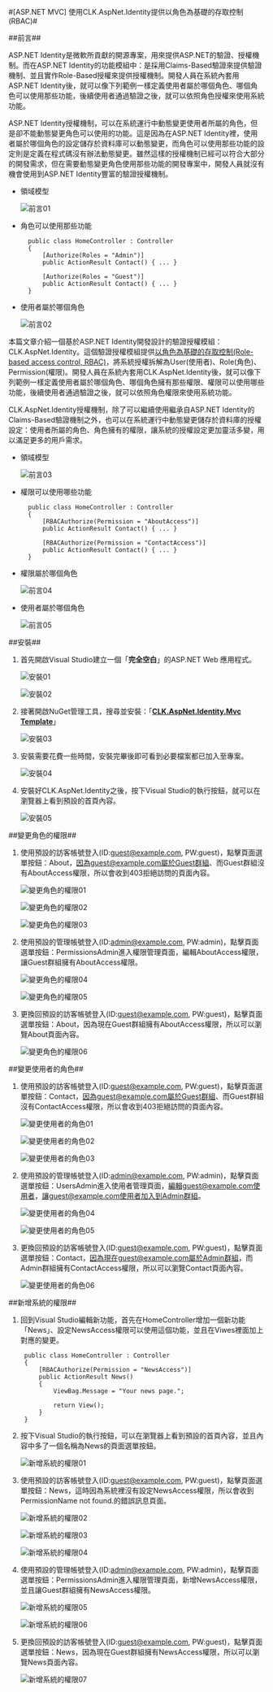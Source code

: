 #[ASP.NET MVC] 使用CLK.AspNet.Identity提供以角色為基礎的存取控制(RBAC)#


##前言##

ASP.NET Identity是微軟所貢獻的開源專案，用來提供ASP.NET的驗證、授權機制。而在ASP.NET Identity的功能模組中：是採用Claims-Based驗證來提供驗證機制、並且實作Role-Based授權來提供授權機制。開發人員在系統內套用ASP.NET Identity後，就可以像下列範例一樣定義使用者屬於哪個角色、哪個角色可以使用那些功能，後續使用者通過驗證之後，就可以依照角色授權來使用系統功能。

ASP.NET Identity授權機制，可以在系統運行中動態變更使用者所屬的角色，但是卻不能動態變更角色可以使用的功能。這是因為在ASP.NET Identity裡，使用者屬於哪個角色的設定儲存於資料庫可以動態變更，而角色可以使用那些功能的設定則是定義在程式碼沒有辦法動態變更。雖然這樣的授權機制已經可以符合大部分的開發需求，但在需要動態變更角色使用那些功能的開發專案中，開發人員就沒有機會使用到ASP.NET Identity豐富的驗證授權機制。

- 領域模型

	![前言01](http://Files.Dotblogs.com.tw/clark/1506/201568171745823.png)

- 角色可以使用那些功能

	    public class HomeController : Controller
	    {
			[Authorize(Roles = "Admin")]
	        public ActionResult Contact() { ... }
	
	        [Authorize(Roles = "Guest")]
	        public ActionResult Contact() { ... }
	    }

- 使用者屬於哪個角色

	![前言02](http://Files.Dotblogs.com.tw/clark/1506/2015610103715901.png)


本篇文章介紹一個基於ASP.NET Identity開發設計的驗證授權模組：CLK.AspNet.Identity。這個驗證授權模組提供[以角色為基礎的存取控制(Role-based access control, RBAC)](http://en.wikipedia.org/wiki/Role-based_access_control)，將系統授權拆解為User(使用者)、Role(角色)、Permission(權限)。開發人員在系統內套用CLK.AspNet.Identity後，就可以像下列範例一樣定義使用者屬於哪個角色、哪個角色擁有那些權限、權限可以使用哪些功能，後續使用者通過驗證之後，就可以依照角色權限來使用系統功能。

CLK.AspNet.Identity授權機制，除了可以繼續使用繼承自ASP.NET Identity的Claims-Based驗證機制之外，也可以在系統運行中動態變更儲存於資料庫的授權設定：使用者所屬的角色、角色擁有的權限，讓系統的授權設定更加靈活多變，用以滿足更多的用戶需求。

- 領域模型

	![前言03](http://Files.Dotblogs.com.tw/clark/1506/201568171826144.png)
 
- 權限可以使用哪些功能

	    public class HomeController : Controller
	    {
	        [RBACAuthorize(Permission = "AboutAccess")]
	        public ActionResult Contact() { ... }
	
	        [RBACAuthorize(Permission = "ContactAccess")]
	        public ActionResult Contact() { ... }
	    }

- 權限屬於哪個角色

	![前言04](http://Files.Dotblogs.com.tw/clark/1506/2015610103748604.png)

- 使用者屬於哪個角色

	![前言05](http://Files.Dotblogs.com.tw/clark/1506/201561010389416.png)

##安裝##

1. 首先開啟Visual Studio建立一個「**完全空白**」的ASP.NET Web 應用程式。

	![安裝01](http://Files.Dotblogs.com.tw/clark/1506/201568173816454.png)

	![安裝02](http://Files.Dotblogs.com.tw/clark/1506/201568211216805.png)

2. 接著開啟NuGet管理工具，搜尋並安裝：「[**CLK.AspNet.Identity.Mvc Template**](https://www.nuget.org/packages/CLK.AspNet.Identity.Mvc.Template/)」

	![安裝03](http://Files.Dotblogs.com.tw/clark/1506/201568211412386.png)

3. 安裝需要花費一些時間，安裝完畢後即可看到必要檔案都已加入至專案。

	![安裝04](http://Files.Dotblogs.com.tw/clark/1506/201568211655197.png)

4. 安裝好CLK.AspNet.Identity之後，按下Visual Studio的執行按鈕，就可以在瀏覽器上看到預設的首頁內容。

	![安裝05](http://Files.Dotblogs.com.tw/clark/1506/201568211913632.png)


##變更角色的權限##

1. 使用預設的訪客帳號登入(ID:guest@example.com, PW:guest)，點擊頁面選單按鈕：About，因為guest@example.com屬於Guest群組、而Guest群組沒有AboutAccess權限，所以會收到403拒絕訪問的頁面內容。

	![變更角色的權限01](http://Files.Dotblogs.com.tw/clark/1506/201568212511810.png)

	![變更角色的權限02](http://Files.Dotblogs.com.tw/clark/1506/201568212623575.png)

	![變更角色的權限03](http://Files.Dotblogs.com.tw/clark/1506/2015610103959760.png)

2. 使用預設的管理帳號登入(ID:admin@example.com, PW:admin)，點擊頁面選單按鈕：PermissionsAdmin進入權限管理頁面，編輯AboutAccess權限，讓Guest群組擁有AboutAccess權限。

	![變更角色的權限04](http://Files.Dotblogs.com.tw/clark/1506/201568213346453.png)

	![變更角色的權限05](http://Files.Dotblogs.com.tw/clark/1506/201561010416901.png)

3. 更換回預設的訪客帳號登入(ID:guest@example.com, PW:guest)，點擊頁面選單按鈕：About，因為現在Guest群組擁有AboutAccess權限，所以可以瀏覽About頁面內容。

	![變更角色的權限06](http://Files.Dotblogs.com.tw/clark/1506/201568213543557.png)


##變更使用者的角色##

1. 使用預設的訪客帳號登入(ID:guest@example.com, PW:guest)，點擊頁面選單按鈕：Contact，因為guest@example.com屬於Guest群組、而Guest群組沒有ContactAccess權限，所以會收到403拒絕訪問的頁面內容。

	![變更使用者的角色01](http://Files.Dotblogs.com.tw/clark/1506/20156821450160.png)

	![變更使用者的角色02](http://Files.Dotblogs.com.tw/clark/1506/201568214514379.png)

	![變更使用者的角色03](http://Files.Dotblogs.com.tw/clark/1506/2015610104129448.png)

2. 使用預設的管理帳號登入(ID:admin@example.com, PW:admin)，點擊頁面選單按鈕：UsersAdmin進入使用者管理頁面，編輯guest@example.com使用者，讓guest@example.com使用者加入到Admin群組。

	![變更使用者的角色04](http://Files.Dotblogs.com.tw/clark/1506/201568214722691.png)

	![變更使用者的角色05](http://Files.Dotblogs.com.tw/clark/1506/2015610104146120.png)

3. 更換回預設的訪客帳號登入(ID:guest@example.com, PW:guest)，點擊頁面選單按鈕：Contact，因為現在guest@example.com屬於Admin群組，而Admin群組擁有ContactAccess權限，所以可以瀏覽Contact頁面內容。

	![變更使用者的角色06](http://Files.Dotblogs.com.tw/clark/1506/201568214835196.png)


##新增系統的權限##

1. 回到Visual Studio編輯新功能，首先在HomeController增加一個新功能「News」、設定NewsAccess權限可以使用這個功能，並且在Viwes裡面加上對應的變更。

	    public class HomeController : Controller
	    {
	        [RBACAuthorize(Permission = "NewsAccess")]
	        public ActionResult News()
	        {
	            ViewBag.Message = "Your news page.";
	
	            return View();
	        }
	    }

2. 按下Visual Studio的執行按鈕，可以在瀏覽器上看到預設的首頁內容，並且內容中多了一個名稱為News的頁面選單按鈕。

	![新增系統的權限01](http://Files.Dotblogs.com.tw/clark/1506/201568215748334.png)

3. 使用預設的訪客帳號登入(ID:guest@example.com, PW:guest)，點擊頁面選單按鈕：News，這時因為系統裡沒有設定NewsAccess權限，所以會收到PermissionName not found.的錯誤訊息頁面。

	![新增系統的權限02](http://Files.Dotblogs.com.tw/clark/1506/2015682260855.png)

	![新增系統的權限03](http://Files.Dotblogs.com.tw/clark/1506/20156822632922.png)

	![新增系統的權限04](http://Files.Dotblogs.com.tw/clark/1506/2015610103828666.png)

4. 使用預設的管理帳號登入(ID:admin@example.com, PW:admin)，點擊頁面選單按鈕：PermissionsAdmin進入權限管理頁面，新增NewsAccess權限，並且讓Guest群組擁有NewsAccess權限。

	![新增系統的權限05](http://Files.Dotblogs.com.tw/clark/1506/20156822124954.png)
	
	![新增系統的權限06](http://Files.Dotblogs.com.tw/clark/1506/2015610103922932.png)

5. 更換回預設的訪客帳號登入(ID:guest@example.com, PW:guest)，點擊頁面選單按鈕：News，因為現在Guest群組擁有NewsAccess權限，所以可以瀏覽News頁面內容。

	![新增系統的權限07](http://Files.Dotblogs.com.tw/clark/1506/20156822178726.png)

